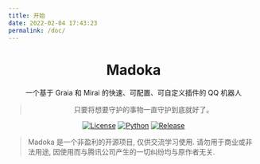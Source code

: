 ```yaml
---
title: 开始
date: 2022-02-04 17:43:23
permalink: /doc/
---
```


<div align="center">

# Madoka

一个基于 Graia 和 Mirai 的快速、可配置、可自定义插件的 QQ 机器人

> 只要将想要守护的事物一直守护到底就好了。

[![License](https://img.shields.io/badge/license-AGPL--v3-green)](https://www.gnu.org/licenses/agpl-3.0.html)
[![Python](https://img.shields.io/badge/python-3.8-blue)](https://docs.python.org/zh-cn/3.8/)
[![Release](https://img.shields.io/github/v/release/MadokaProject/Application)](https://github.com/MadokaProject/Application/releases/latest)

</div>

> Madoka 是一个非盈利的开源项目, 仅供交流学习使用. 请勿用于商业或非法用途, 因使用而与腾讯公司产生的一切纠纷均与原作者无关.
